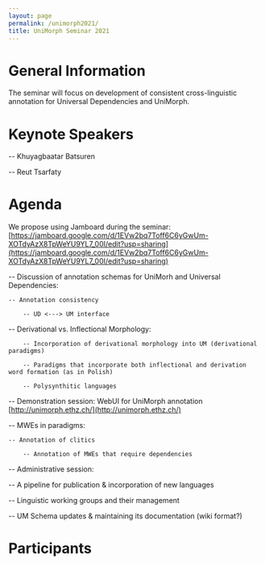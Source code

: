 ```yaml
---
layout: page
permalink: /unimorph2021/
title: UniMorph Seminar 2021
---
```


# General Information
The seminar will focus on development of consistent cross-linguistic annotation for Universal Dependencies and UniMorph. 




# Keynote Speakers

-- Khuyagbaatar Batsuren

-- Reut Tsarfaty

# Agenda

We propose using Jamboard during the seminar: [https://jamboard.google.com/d/1EVw2bq7Toff6C6yGwUm-XOTdyAzX8TpWeYU9YL7_00I/edit?usp=sharing](https://jamboard.google.com/d/1EVw2bq7Toff6C6yGwUm-XOTdyAzX8TpWeYU9YL7_00I/edit?usp=sharing)

-- Discussion of annotation schemas for UniMorh and Universal Dependencies:

	-- Annotation consistency

        -- UD <---> UM interface


-- Derivational vs. Inflectional Morphology:

        -- Incorporation of derivational morphology into UM (derivational paradigms)

        -- Paradigms that incorporate both inflectional and derivation word formation (as in Polish)

        -- Polysynthitic languages

-- Demonstration session:  WebUI for UniMorph annotation [http://unimorph.ethz.ch/](http://unimorph.ethz.ch/)

-- MWEs in paradigms:

	-- Annotation of clitics

        -- Annotation of MWEs that require dependencies

-- Administrative session:

   -- A pipeline for publication & incorporation of new languages

   -- Linguistic working groups and their management

   -- UM Schema updates & maintaining its documentation (wiki format?)

# Participants


